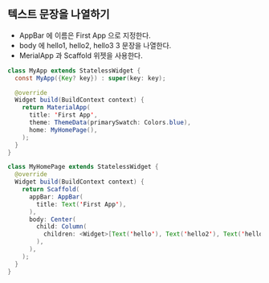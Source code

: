 ## 텍스트 문장을 나열하기
- AppBar 에 이름은 First App 으로 지정한다.
- body 에 hello1, hello2, hello3 3 문장을 나열한다.
- MerialApp 과 Scaffold 위젯을 사용한다.
```java
class MyApp extends StatelessWidget {
  const MyApp({Key? key}) : super(key: key);

  @override
  Widget build(BuildContext context) {
    return MaterialApp(
      title: 'First App',
      theme: ThemeData(primarySwatch: Colors.blue),
      home: MyHomePage(),
    );
  }
}

class MyHomePage extends StatelessWidget {
  @override
  Widget build(BuildContext context) {
    return Scaffold(
      appBar: AppBar(
        title: Text('First App'),
      ),
      body: Center(
        child: Column(
          children: <Widget>[Text('hello'), Text('hello2'), Text('hello3')],
        ),
      ),
    );
  }
}


```
